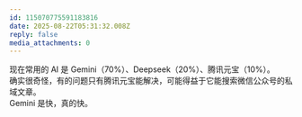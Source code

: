 ```yaml
---
id: 115070775591183816
date: 2025-08-22T05:31:32.008Z
reply: false
media_attachments: 0
---
```


现在常用的 AI 是 Gemini（70%）、Deepseek（20%）、腾讯元宝（10%）。  
确实很奇怪，有的问题只有腾讯元宝能解决，可能得益于它能搜索微信公众号的私域文章。  
Gemini 是快，真的快。

